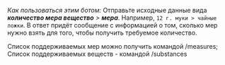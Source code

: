*Как пользоваться этим ботом:*
Отправьте исходные данные вида **_количество_ _мера_ _вещество_** _>_ **_мера_**.
Например, `12 г. муки > чайные ложки`.
В ответ придёт сообщение с информацией о том, сколько мер нужно взять для того, чтобы получить требуемое количество.

Список поддерживаемых мер можно получить командой /measures;
Список поддерживаемых веществ - командой /substances